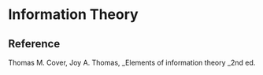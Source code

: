 # Information Theory

## Reference

Thomas M. Cover, Joy A. Thomas, _Elements of information theory _2nd ed.
